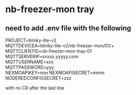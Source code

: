 # nb-freezer-mon tray
## need to add .env file with the following
PROJECT=blinky-lite-v2   
MQTTDEVICEA=blinky-lite-v2/nb-freezer-mon/01/+  
MQTTCLIENTID=nb-freezer-mon-tray-01  
MQTTSERVERIP=xxxxx.yyyyy.com  
MQTTUSERNAME=xxx  
MQTTPASSWORD=yyy  
NEXMOAPIKEY=nnn
NEXMOAPISECRET=mmm
NODEREDCONFIGSECRET=zzz  

with no CR after the last line

